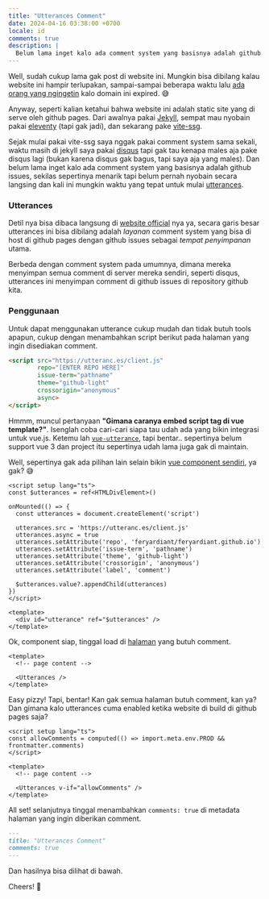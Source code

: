 ```yaml
---
title: "Utterances Comment"
date: 2024-04-16 03:38:00 +0700
locale: id
comments: true
description: |
  Belum lama inget kalo ada comment system yang basisnya adalah github issues, sekilas sepertinya menarik tapi belum pernah nyobain secara langsing dan kali ini mungkin waktu yang tepat untuk mulai utterances
---
```

Well, sudah cukup lama gak post di website ini. Mungkin bisa dibilang kalau website ini hampir terlupakan, sampai-sampai beberapa waktu lalu [ada orang yang ngingetin](https://github.com/feryardiant/jpopsuki-style/issues/9) kalo domain ini expired. 😅

Anyway, seperti kalian ketahui bahwa website ini adalah static site yang di serve oleh github pages. Dari awalnya pakai [Jekyll](https://jekyllrb.com/), sempat mau nyobain pakai [eleventy](https://www.11ty.dev/) (tapi gak jadi), dan sekarang pake [vite-ssg](https://github.com/antfu/vite-ssg).

Sejak mulai pakai vite-ssg saya nggak pakai comment system sama sekali, waktu masih di jekyll saya pakai [disqus](https://disqus.com/) tapi gak tau kenapa males aja pake disqus lagi (bukan karena disqus gak bagus, tapi saya aja yang males). Dan belum lama inget kalo ada comment system yang basisnya adalah github issues, sekilas sepertinya menarik tapi belum pernah nyobain secara langsing dan kali ini mungkin waktu yang tepat untuk mulai [utterances](https://utteranc.es/).

### Utterances

Detil nya bisa dibaca langsung di [website official](https://utteranc.es/) nya ya, secara garis besar utterances ini bisa dibilang adalah *layanan* comment system yang bisa di host di github pages dengan github issues sebagai *tempat penyimpanan* utama.

Berbeda dengan comment system pada umumnya, dimana mereka menyimpan semua comment di server mereka sendiri, seperti disqus, utterances ini menyimpan comment di github issues di repository github kita.

### Penggunaan

Untuk dapat menggunakan utterance cukup mudah dan tidak butuh tools apapun, cukup dengan menambahkan script berikut pada halaman yang ingin disediakan comment.

```html
<script src="https://utteranc.es/client.js"
        repo="[ENTER REPO HERE]"
        issue-term="pathname"
        theme="github-light"
        crossorigin="anonymous"
        async>
</script>
```

Hmmm, muncul pertanyaan **"Gimana caranya embed script tag di vue template?"**. Isenglah coba cari-cari siapa tau udah ada yang bikin integrasi untuk vue.js. Ketemu lah [`vue-utterance`](https://github.com/khalby786/vue-utterances/), tapi bentar.. sepertinya belum support vue 3 dan project itu sepertinya udah lama juga gak di maintain.

Well, sepertinya gak ada pilihan lain selain bikin [vue component sendiri](https://github.com/feryardiant/feryardiant.github.io/blob/27cc46bf0a9e484cad7ec7d4a59eb00c52d1fe1f/src/components/utterances.vue), ya gak? 😅

```vue
<script setup lang="ts">
const $utterances = ref<HTMLDivElement>()

onMounted(() => {
  const utterances = document.createElement('script')

  utterances.src = 'https://utteranc.es/client.js'
  utterances.async = true
  utterances.setAttribute('repo', 'feryardiant/feryardiant.github.io')
  utterances.setAttribute('issue-term', 'pathname')
  utterances.setAttribute('theme', 'github-light')
  utterances.setAttribute('crossorigin', 'anonymous')
  utterances.setAttribute('label', 'comment')

  $utterances.value?.appendChild(utterances)
})
</script>

<template>
  <div id="utterance" ref="$utterances" />
</template>
```
Ok, component siap, tinggal load di [halaman](https://github.com/feryardiant/feryardiant.github.io/blob/27cc46bf0a9e484cad7ec7d4a59eb00c52d1fe1f/src/components/page.vue) yang butuh comment.

```vue
<template>
  <!-- page content -->

  <Utterances />
</template>
```

Easy pizzy! Tapi, bentar! Kan gak semua halaman butuh comment, kan ya? Dan gimana kalo utterances cuma enabled ketika website di build di github pages saja?

```vue
<script setup lang="ts">
const allowComments = computed(() => import.meta.env.PROD && frontmatter.comments)
</script>

<template>
  <!-- page content -->

  <Utterances v-if="allowComments" />
</template>
```

All set! selanjutnya tinggal menambahkan `comments: true` di metadata halaman yang ingin diberikan comment.

```md
---
title: "Utterances Comment"
comments: true
---
```

Dan hasilnya bisa dilihat di bawah.

Cheers! 🥂